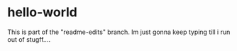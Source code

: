 # hello-world

This is part of the "readme-edits" branch. Im just gonna keep typing till i run out of stugff....
